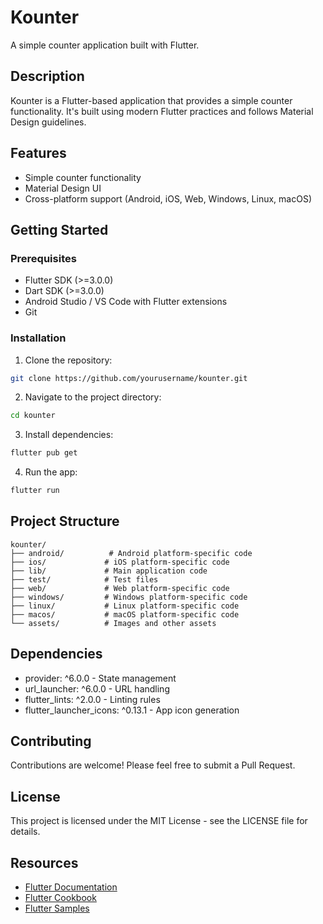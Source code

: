 # Kounter

A simple counter application built with Flutter.

## Description

Kounter is a Flutter-based application that provides a simple counter functionality. It's built using modern Flutter practices and follows Material Design guidelines.

## Features

- Simple counter functionality
- Material Design UI
- Cross-platform support (Android, iOS, Web, Windows, Linux, macOS)

## Getting Started

### Prerequisites

- Flutter SDK (>=3.0.0)
- Dart SDK (>=3.0.0)
- Android Studio / VS Code with Flutter extensions
- Git

### Installation

1. Clone the repository:
```bash
git clone https://github.com/yourusername/kounter.git
```

2. Navigate to the project directory:
```bash
cd kounter
```

3. Install dependencies:
```bash
flutter pub get
```

4. Run the app:
```bash
flutter run
```

## Project Structure

```
kounter/
├── android/          # Android platform-specific code
├── ios/             # iOS platform-specific code
├── lib/             # Main application code
├── test/            # Test files
├── web/             # Web platform-specific code
├── windows/         # Windows platform-specific code
├── linux/           # Linux platform-specific code
├── macos/           # macOS platform-specific code
└── assets/          # Images and other assets
```

## Dependencies

- provider: ^6.0.0 - State management
- url_launcher: ^6.0.0 - URL handling
- flutter_lints: ^2.0.0 - Linting rules
- flutter_launcher_icons: ^0.13.1 - App icon generation

## Contributing

Contributions are welcome! Please feel free to submit a Pull Request.

## License

This project is licensed under the MIT License - see the LICENSE file for details.

## Resources

- [Flutter Documentation](https://docs.flutter.dev/)
- [Flutter Cookbook](https://docs.flutter.dev/cookbook)
- [Flutter Samples](https://docs.flutter.dev/cookbook)
